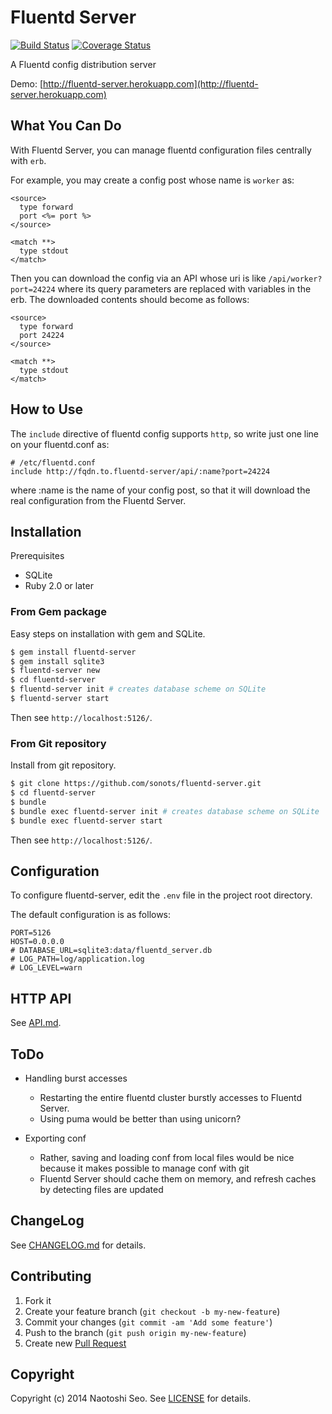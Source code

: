 # Fluentd Server

[![Build Status](https://secure.travis-ci.org/sonots/fluentd-server.png?branch=master)](http://travis-ci.org/sonots/fluentd-server)
[![Coverage Status](https://coveralls.io/repos/sonots/fluentd-server/badge.png?branch=master)](https://coveralls.io/r/sonots/fluentd-server?branch=master)

A Fluentd config distribution server

Demo: [http://fluentd-server.herokuapp.com](http://fluentd-server.herokuapp.com)

## What You Can Do

With Fluentd Server, you can manage fluentd configuration files centrally with `erb`. 

For example, you may create a config post whose name is `worker` as:

```
<source>
  type forward
  port <%= port %>
</source>

<match **>
  type stdout
</match>
```

Then you can download the config via an API whose uri is like `/api/worker?port=24224` where its query parameters are replaced with variables in the erb. 
The downloaded contents should become as follows:

```
<source>
  type forward
  port 24224
</source>

<match **>
  type stdout
</match>
```

## How to Use

The `include` directive of fluentd config supports `http`, so write just one line on your fluentd.conf as:

```
# /etc/fluentd.conf
include http://fqdn.to.fluentd-server/api/:name?port=24224
```

where :name is the name of your config post, so that it will download the real configuration from the Fluentd Server.

## Installation

Prerequisites

* SQLite
* Ruby 2.0 or later

### From Gem package

Easy steps on installation with gem and SQLite.

```bash
$ gem install fluentd-server
$ gem install sqlite3
$ fluentd-server new
$ cd fluentd-server
$ fluentd-server init # creates database scheme on SQLite
$ fluentd-server start
```

Then see `http://localhost:5126/`.

### From Git repository

Install from git repository. 

```bash
$ git clone https://github.com/sonots/fluentd-server.git
$ cd fluentd-server
$ bundle
$ bundle exec fluentd-server init # creates database scheme on SQLite
$ bundle exec fluentd-server start
```

Then see `http://localhost:5126/`. 

## Configuration

To configure fluentd-server, edit the `.env` file in the project root directory.

The default configuration is as follows:

```
PORT=5126
HOST=0.0.0.0
# DATABASE_URL=sqlite3:data/fluentd_server.db
# LOG_PATH=log/application.log
# LOG_LEVEL=warn
```

## HTTP API

See [API.md](API.md).

## ToDo

* Handling burst accesses

  * Restarting the entire fluentd cluster burstly accesses to Fluentd Server. 
  * Using puma would be better than using unicorn?

* Exporting conf

  * Rather, saving and loading conf from local files would be nice because it makes possible to manage conf with git
  * Fluentd Server should cache them on memory, and refresh caches by detecting files are updated

## ChangeLog

See [CHANGELOG.md](CHANGELOG.md) for details.

## Contributing

1. Fork it
2. Create your feature branch (`git checkout -b my-new-feature`)
3. Commit your changes (`git commit -am 'Add some feature'`)
4. Push to the branch (`git push origin my-new-feature`)
5. Create new [Pull Request](../../pull/new/master)

## Copyright

Copyright (c) 2014 Naotoshi Seo. See [LICENSE](LICENSE) for details.
